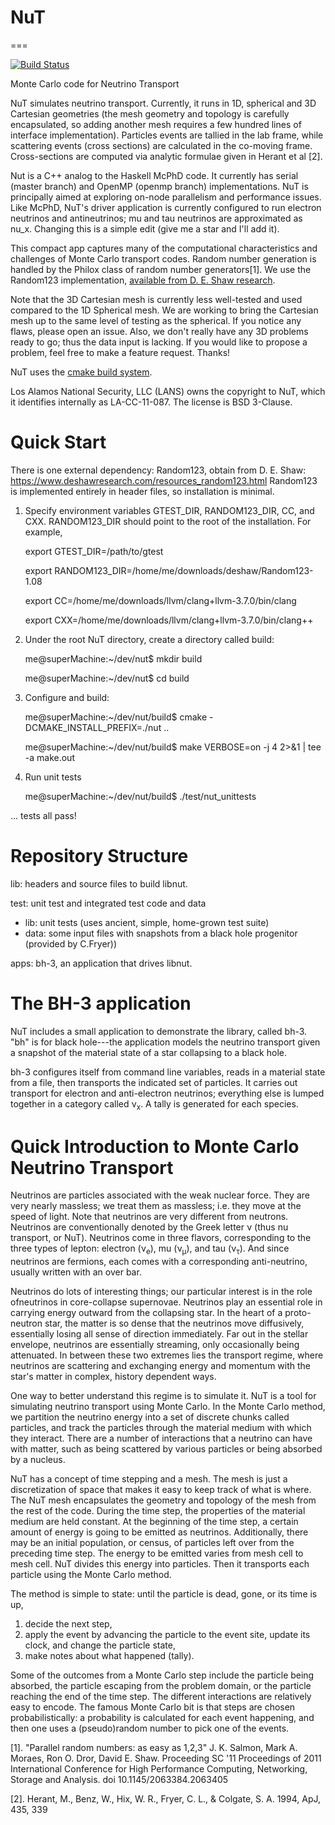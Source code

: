 # NuT
===

[![Build Status](https://travis-ci.org/lanl/NuT.svg?branch=feat-add-gtest)](https://travis-ci.org/lanl/NuT)

Monte Carlo code for Neutrino Transport

NuT simulates neutrino transport. Currently, it runs in 1D, spherical and 3D Cartesian geometries (the mesh geometry and topology is carefully encapsulated, so adding another mesh requires a few hundred lines of interface implementation). Particles events are tallied in the lab frame, while scattering events (cross sections) are calculated in the co-moving frame. Cross-sections are computed via analytic formulae given in Herant et al [2].

Nut is a C++ analog to the Haskell McPhD code. It currently has serial (master branch) and OpenMP (openmp branch) implementations. NuT is principally aimed at exploring on-node parallelism and performance issues. Like McPhD, NuT's driver application is currently configured to run electron neutrinos and antineutrinos; mu and tau neutrinos are approximated as nu_x. Changing this is a simple edit (give me a star and I'll add it).

This compact app captures many of the computational characteristics and challenges of Monte Carlo transport codes. Random number generation is handled by the Philox class of random number generators[1]. We use the Random123 implementation, [available from D. E. Shaw research](http://www.deshawresearch.com/downloads/download_random123.cgi/ "D. E. Shaw Research").

Note that the 3D Cartesian mesh is currently less well-tested and used compared to the 1D Spherical mesh. We are working to bring the Cartesian mesh up to the same level of testing as the spherical. If you notice any flaws, please open an issue. Also, we don't really have any 3D problems ready to go; thus the data input is lacking. If you would like to propose a problem, feel free to make a feature request. Thanks!

NuT uses the [cmake build system](http://cmake.org/ "CMake").

Los Alamos National Security, LLC (LANS) owns the copyright to NuT, which it identifies internally as LA-CC-11-087. The license is BSD 3-Clause.

Quick Start
===========
There is one external dependency: Random123, obtain from D. E. Shaw:
   https://www.deshawresearch.com/resources_random123.html
Random123 is implemented entirely in header files, so installation is minimal.

1. Specify environment variables GTEST_DIR, RANDOM123_DIR, CC, and CXX. RANDOM123_DIR
should point to the root of the installation. For example,

   export GTEST_DIR=/path/to/gtest

   export RANDOM123_DIR=/home/me/downloads/deshaw/Random123-1.08

   export CC=/home/me/downloads/llvm/clang+llvm-3.7.0/bin/clang

   export CXX=/home/me/downloads/llvm/clang+llvm-3.7.0/bin/clang++

2. Under the root NuT directory, create a directory called build:

   me@superMachine:~/dev/nut$ mkdir build

   me@superMachine:~/dev/nut$ cd build

3. Configure and build:

   me@superMachine:~/dev/nut/build$ cmake -DCMAKE_INSTALL_PREFIX=./nut ..

   me@superMachine:~/dev/nut/build$ make VERBOSE=on -j 4 2>&1 | tee -a make.out

4. Run unit tests

   me@superMachine:~/dev/nut/build$ ./test/nut_unittests

... tests all pass!




Repository Structure
====================

lib: headers and source files to build libnut.

test: unit test and integrated test code and data
  * lib: unit tests (uses ancient, simple, home-grown test suite)
  * data: some input files with snapshots from a black hole progenitor (provided by C.Fryer))

apps: bh-3, an application that drives libnut.


The BH-3 application
====================

NuT includes a small application to demonstrate the library, called bh-3.
"bh" is for black hole---the application models the neutrino transport given a snapshot of the material state of a star collapsing to a black hole.

bh-3 configures itself from command line variables, reads in a material state from a file, then transports the indicated set of particles.
It carries out transport for electron and anti-electron neutrinos; everything else is lumped together in a category called &nu;<sub>x</sub>.
A tally is generated for each species.



Quick Introduction to Monte Carlo Neutrino Transport
====================================================

Neutrinos are particles associated with the weak nuclear force.
They are very nearly massless; we treat them as massless; i.e. they move at the speed of light.
Note that neutrinos are very different from neutrons.
Neutrinos are conventionally denoted by the Greek letter &nu; (thus nu transport, or NuT).
Neutrinos come in three flavors, corresponding to the three types of lepton: electron (&nu;<sub>e</sub>), mu (&nu;<sub>&mu;</sub>), and tau (&nu;<sub>&tau;</sub>).
And since neutrinos are fermions, each comes with a corresponding anti-neutrino, usually written with an over bar.

Neutrinos do lots of interesting things; our particular interest is in the role ofneutrinos in  core-collapse supernovae.
Neutrinos play an essential role in carrying energy outward from the collapsing star.
In the heart of a proto-neutron star, the matter is so dense that the neutrinos move diffusively, essentially losing all sense of direction immediately.
Far out in the stellar envelope, neutrinos are essentially streaming, only occasionally being attenuated.
In between these two extremes lies the transport regime, where neutrinos are scattering and exchanging energy and momentum with the star's matter in complex, history dependent ways.

One way to better understand this regime is to simulate it.
NuT is a tool for simulating neutrino transport using Monte Carlo.
In the Monte Carlo method, we partition the neutrino energy into a set of discrete chunks called particles, and track the particles through the material medium with which they interact.
There are a number of interactions that a neutrino can have with matter, such as being scattered by various particles or being absorbed by a nucleus.

NuT has a concept of time stepping and a mesh.
The mesh is just a discretization of space that makes it easy to keep track of what is where.
The NuT mesh encapsulates the geometry and topology of the mesh from the rest of the code.
During the time step, the properties of the material medium are held constant.
At the beginning of the time step, a certain amount of energy is going to be emitted as neutrinos.
Additionally, there may be an initial population, or census, of particles left over from the preceding time step.
The energy to be emitted varies from mesh cell to mesh cell.
NuT divides this energy into particles.
Then it transports each particle using the Monte Carlo method.

The method is simple to state: until the particle is dead, gone, or its time is up,

1. decide the next step,
2. apply the event by advancing the particle to the event site, update its clock, and change the particle state,
3. make notes about what happened (tally).

Some of the outcomes from a Monte Carlo step include the particle being absorbed, the particle escaping from the problem domain, or the particle reaching the end of the time step.
The different interactions are relatively easy to encode.
The famous Monte Carlo bit is that steps are chosen probabilistically:
a probability is calculated for each event happening, and then one uses a (pseudo)random number to pick one of the events.


[1]. "Parallel random numbers: as easy as 1,2,3" J. K. Salmon, Mark A. Moraes, Ron O. Dror, David E. Shaw. Proceeding SC '11 Proceedings of 2011 International Conference for High Performance Computing, Networking, Storage and Analysis. doi 10.1145/2063384.2063405

[2]. Herant, M., Benz, W., Hix, W. R., Fryer, C. L., & Colgate, S. A. 1994, ApJ, 435, 339

